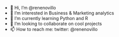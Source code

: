 - 👋 Hi, I’m @renenovillo
- 👀 I’m interested in Business & Marketing analytics
- 🌱 I’m currently learning Python and R
- 💞️ I’m looking to collaborate on cool projects
- 📫 How to reach me: twitter: @renenovillo

<!---
renenovillo/renenovillo is a ✨ special ✨ repository because its `README.md` (this file) appears on your GitHub profile.
You can click the Preview link to take a look at your changes.
--->
